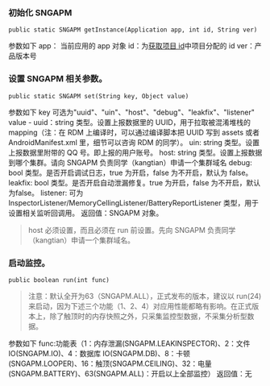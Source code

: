 ### 初始化 SNGAPM
```
public static SNGAPM getInstance(Application app, int id, String ver)
```
参数如下
app： 当前应用的 app 对象
id：为[获取项目 id](http://tcecqpoc.fsphere.cn/document/product/683/15220)中项目分配的 id
ver：产品版本号
### 设置 SNGAPM 相关参数。
```
public static SNGAPM set(String key, Object value)
```
参数如下
key 可选为"uuid"、"uin"、"host"、"debug"、"leakfix"、"listener"
value - uuid：string 类型。设置上报数据里的 UUID，用于拉取被混淆堆栈的 mapping（注：在 RDM 上编译时，可以通过编译脚本把 UUID 写到 assets 或者 AndroidManifest.xml 里，细节可以咨询 RDM 的同学）。
uin: string 类型。设置上报数据里附带的 QQ 号。即上报的用户账号。
host: string 类型。设置上报数据到哪个集群。请向 SNGAPM 负责同学（kangtian）申请一个集群域名
debug: bool 类型。是否开启调试日志，true 为开启，false 为不开启，默认为 false。
leakfix: bool 类型。是否开启自动泄漏修复。true 为开启，false 为不开启，默认为false。
listener: 可为 InspectorListener/MemoryCellingListener/BatteryReportListener 类型，用于设置相关监听回调用。
返回值：SNGAPM 对象。
>host 必须设置，而且必须在 run 前设置。先向 SNGAPM 负责同学（kangtian）申请一个集群域名。

### 启动监控。
```
public boolean run(int func)
```
>注意：默认全开为63（SNGAPM.ALL），正式发布的版本，建议以 run(24)来启动，因为下述三个功能（1、2、4）对应用性能都略有影响。在正式版本上，除了触顶时的内存快照之外，只采集监控型数据，不采集分析型数据。

参数如下
func:功能表（1：内存泄漏(SNGAPM.LEAKINSPECTOR)、2：文件 IO(SNGAPM.IO)、4：数据库 IO(SNGAPM.DB)、8：卡顿(SNGAPM.LOOPER)、16：触顶(SNGAPM.CEILING)、32：电量(SNGAPM.BATTERY)、63(SNGAPM.ALL)：开启以上全部监控）
返回值：无
